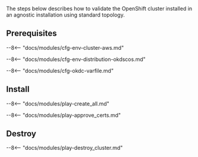 
The steps below describes how to validate the OpenShift cluster installed
in an agnostic installation using standard topology.

## Prerequisites

--8<-- "docs/modules/cfg-env-cluster-aws.md"

--8<-- "docs/modules/cfg-env-distribution-okdscos.md"

--8<-- "docs/modules/cfg-okdc-varfile.md"

## Install

--8<-- "docs/modules/play-create_all.md"

--8<-- "docs/modules/play-approve_certs.md"

## Destroy

--8<-- "docs/modules/play-destroy_cluster.md"